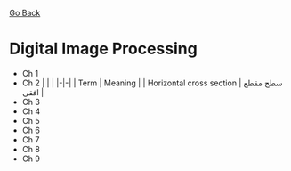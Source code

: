 [Go Back](https://github.com/arm-on/plan/blob/main/README.md)

# Digital Image Processing

- Ch 1
- Ch 2
| | |
|-|-|
| Term | Meaning |
| Horizontal cross section | سطح مقطع افقی |
- Ch 3
- Ch 4
- Ch 5
- Ch 6
- Ch 7
- Ch 8
- Ch 9

